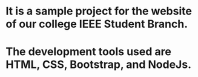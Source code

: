# It is a sample project for the website of our college IEEE Student Branch.
# The development tools used are HTML, CSS, Bootstrap, and NodeJs.

